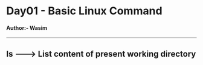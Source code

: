 # Day01 - Basic Linux Command
#### Author:- Wasim

---
ls ---> List content of present working directory
---